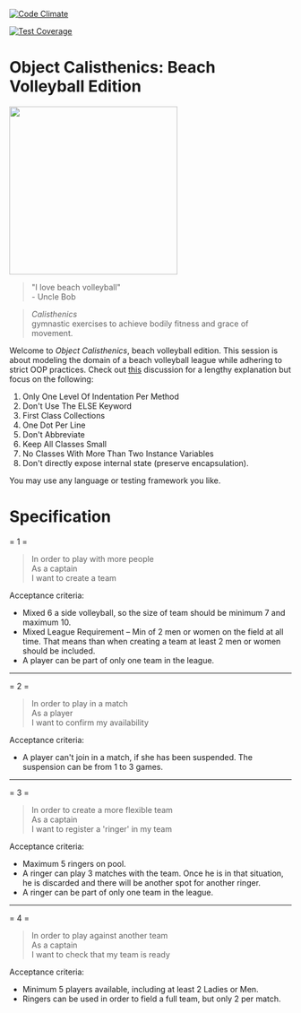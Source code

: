 [![Code Climate](https://codeclimate.com/github/leggsimon/object-calisthenics-beach-volleyball-edition/badges/gpa.svg)](https://codeclimate.com/github/leggsimon/object-calisthenics-beach-volleyball-edition)

[![Test Coverage](https://codeclimate.com/github/leggsimon/object-calisthenics-beach-volleyball-edition/badges/coverage.svg)](https://codeclimate.com/github/leggsimon/object-calisthenics-beach-volleyball-edition/coverage)


# Object Calisthenics: Beach Volleyball Edition
<img src=https://www.hwhc.co.uk/wp-content/uploads/2015/07/21_cover_image_small_BigBeachVolleyball.jpg width="300"></img>
> "I love beach volleyball"  
  >\- Uncle Bob    

> *Calisthenics*   
  gymnastic exercises to achieve bodily fitness and grace of movement.

Welcome to *Object Calisthenics*, beach volleyball edition. This session is about modeling the domain of a beach volleyball league while adhering to strict OOP practices. Check out [this](http://williamdurand.fr/2013/06/03/object-calisthenics/#tl-dr) discussion for a lengthy explanation but focus on the following:  

1. Only One Level Of Indentation Per Method
2. Don't Use The ELSE Keyword
3. First Class Collections
4. One Dot Per Line
5. Don't Abbreviate
6. Keep All Classes Small
7. No Classes With More Than Two Instance Variables
8. Don't directly expose internal state (preserve encapsulation).

You may use any language or testing framework you like.

# Specification
= 1 =
> In order to play with more people    
> As a captain    
> I want to create a team    

Acceptance criteria:

- Mixed 6 a side volleyball, so the size of team should be minimum 7 and maximum 10.
- Mixed League Requirement – Min of 2 men or women on the field at all time. That means than when creating a team at least 2 men or women should be included.
- A player can be part of only one team in the league.

***************************
= 2 =
> In order to play in a match    
> As a player    
> I want to confirm my availability    

Acceptance criteria:
- A player can't join in a match, if she has been suspended. The suspension can be from 1 to 3 games.

***************************
= 3 =
> In order to create a more flexible team    
> As a captain    
> I want to register a 'ringer' in my team    

Acceptance criteria:

- Maximum 5 ringers on pool.
- A ringer can play 3 matches with the team. Once he is in that situation, he is discarded and there will be another spot for another ringer.
- A ringer can be part of only one team in the league.

***************************
= 4 =
> In order to play against another team    
> As a captain    
> I want to check that my team is ready    

Acceptance criteria:
- Minimum 5 players available, including at least 2 Ladies or Men.
- Ringers can be used in order to field a full team, but only 2 per match.
